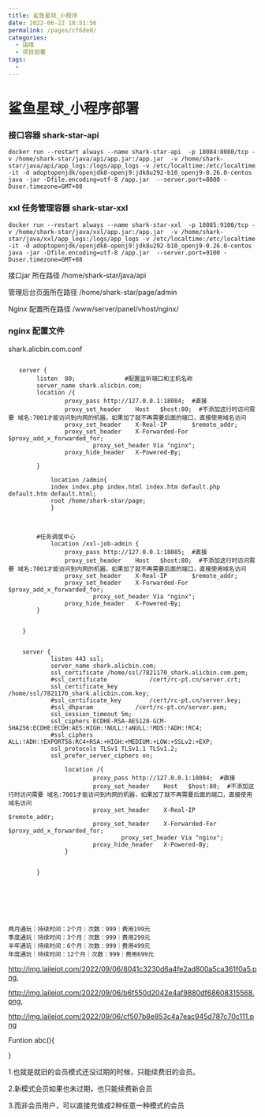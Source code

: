 ```yaml
---
title: 鲨鱼星球_小程序 
date: 2022-06-22 18:51:56
permalink: /pages/cf6de8/
categories:
  - 运维
  - 项目部署
tags:
  - 
---
```

# 鲨鱼星球_小程序部署





###  接口容器  shark-star-api 

```shell
docker run --restart always --name shark-star-api  -p 18084:8080/tcp -v /home/shark-star/java/api/app.jar:/app.jar  -v /home/shark-star/java/api/app_logs:/logs/app_logs -v /etc/localtime:/etc/localtime  -it -d adoptopenjdk/openjdk8-openj9:jdk8u292-b10_openj9-0.26.0-centos  java -jar -Dfile.encoding=utf-8 /app.jar  --server.port=8080 -Duser.timezone=GMT+08
```



### xxl 任务管理容器 shark-star-xxl

```shell
docker run --restart always --name shark-star-xxl  -p 18085:9100/tcp -v /home/shark-star/java/xxl/app.jar:/app.jar  -v /home/shark-star/java/xxl/app_logs:/logs/app_logs -v /etc/localtime:/etc/localtime  -it -d adoptopenjdk/openjdk8-openj9:jdk8u292-b10_openj9-0.26.0-centos  java -jar -Dfile.encoding=utf-8 /app.jar  --server.port=9100 -Duser.timezone=GMT+08
```







接口jar 所在路径  /home/shark-star/java/api

管理后台页面所在路径 /home/shark-star/page/admin

Nginx 配置所在路径  /www/server/panel/vhost/nginx/



### nginx 配置文件

 shark.alicbin.com.conf

```nginx
              
   server {
        listen  80;              #配置监听端口和主机名称
        server_name shark.alicbin.com;	
        location /{
                proxy_pass http://127.0.0.1:18084;  #直接
	            proxy_set_header    Host   $host:80;  #不添加这行时访问需要 域名:7001才能访问到内网的机器，如果加了就不再需要后面的端口，直接使用域名访问
				proxy_set_header    X-Real-IP       $remote_addr;
				proxy_set_header    X-Forwarded-For $proxy_add_x_forwarded_for;
			            proxy_set_header Via "nginx";
				proxy_hide_header   X-Powered-By;

        }
   		
			location /admin{
			index index.php index.html index.htm default.php default.htm default.html;
			root /home/shark-star/page;
	    	}   
	    	
	 
		
		#任务调度中心
		    location /xxl-job-admin {
		        proxy_pass http://127.0.0.1:18085;  #直接
	            proxy_set_header    Host   $host:80;  #不添加这行时访问需要 域名:7001才能访问到内网的机器，如果加了就不再需要后面的端口，直接使用域名访问
				proxy_set_header    X-Real-IP       $remote_addr;
				proxy_set_header    X-Forwarded-For $proxy_add_x_forwarded_for;
			            proxy_set_header Via "nginx";
				proxy_hide_header   X-Powered-By;
		}    
		
		
    }
      
      
    server {
	        listen 443 ssl;
	        server_name shark.alicbin.com;
			ssl_certificate	/home/ssl/7821170_shark.alicbin.com.pem;
	        #ssl_certificate			/cert/rc-pt.cn/server.crt;
	        ssl_certificate_key	/home/ssl/7821170_shark.alicbin.com.key;
	        #ssl_certificate_key		/cert/rc-pt.cn/server.key;
	        #ssl_dhparam			/cert/rc-pt.cn/server.pem;
	        ssl_session_timeout 5m;
	        ssl_ciphers ECDHE-RSA-AES128-GCM-SHA256:ECDHE:ECDH:AES:HIGH:!NULL:!aNULL:!MD5:!ADH:!RC4;
			#ssl_ciphers ALL:!ADH:!EXPORT56:RC4+RSA:+HIGH:+MEDIUM:+LOW:+SSLv2:+EXP;
	        ssl_protocols TLSv1 TLSv1.1 TLSv1.2;
	        ssl_prefer_server_ciphers on;
	        
		        location /{
		                proxy_pass http://127.0.0.1:18084;  #直接
			            proxy_set_header    Host   $host:80;  #不添加这行时访问需要 域名:7001才能访问到内网的机器，如果加了就不再需要后面的端口，直接使用域名访问
						proxy_set_header    X-Real-IP       $remote_addr;
						proxy_set_header    X-Forwarded-For $proxy_add_x_forwarded_for;
					            proxy_set_header Via "nginx";
						proxy_hide_header   X-Powered-By;
		        }
	       
			
	    }
	    
	    
	    

	    
		    
```

 

```
两月通玩｜持续时间：2个月｜次数：999｜费用199元
季度通玩｜持续时间：3个月｜次数：999｜费用299元
半年通玩｜持续时间：6个月｜次数：999｜费用499元
年度通玩｜持续时间：12个月｜次数：999｜费用699元
```

http://img.laileiot.com/2022/09/06/8041c3230d6a4fe2ad800a5ca361f0a5.png,

http://img.laileiot.com/2022/09/06/b6f550d2042e4af9880df68608315568.png,

http://img.laileiot.com/2022/09/06/cf507b8e853c4a7eac945d787c70c111.png

Funtion abc(){

}

1.也就是就旧的会员模式还没过期的时候，只能续费旧的会员。

2.新模式会员如果也未过期，也只能续费新会员

3.而非会员用户，可以直接充值成2种任意一种模式的会员
